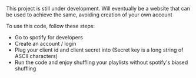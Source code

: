 This project is still under development. Will eventually be a website that 
can be used to achieve the same, avoiding creation of your own account 


To use this code, follow these steps: 

- Go to spotify for developers 
- Create an account / login
- Plug your client id and client secret into (Secret key is a long string of ASCII characters)
- Run the code and enjoy shuffling your playlists without spotify's biased shuffling 